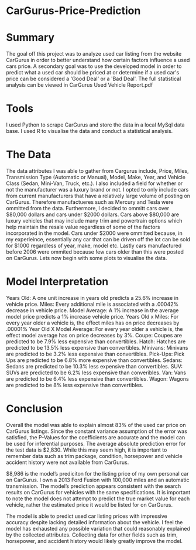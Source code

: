 # CarGurus-Price-Prediction

# Summary
The goal off this project was to analyze used car listing from the website CarGurus in order to better understand 
how certain factors influence a used cars price. A secondary goal was to use the developed model in order to predict
what a used car should be priced at or determine if a used car's price can be considered a 'Good Deal' or a 'Bad Deal'.
The full statistical analysis can be viewed in CarGurus Used Vehicle Report.pdf

# Tools
I used Python to scrape CarGurus and store the data in a local MySql data base.  I used R to visualise the data and 
conduct a statistical analysis.

# The Data
The data attributes I was able to gather from Cargurus include, Price, Miles, Transmission Type (Automatic or Manual),
Model, Make, Year, and Vehicle Class (Sedan, Mini-Van, Truck, etc.). I also included a field for whether or not the
manufacturer was a luxury brand or not.  I opted to only include cars from current manufacturers that have a relatively
large volume of posting on CarGurus.  Therefore manufactueres such as Mercury and Tesla were ommitted from the data.
Furthermore, I decided to ommitt cars over $80,000 dollars and cars under $2000 dollars.  Cars above $80,000 are luxury
vehicles that may include many trim and powertrain options which help maintain the resale value regardless of some of
the factors incorporated in the model.  Cars under $2000 were ommitted because, in my experieince, essentially any car
that can be driven off the lot can be sold for $1000 regardless of year, make, model etc. Lastly cars manufactured 
before 2006 were ommited because few cars older than this were posted on CarGurus. Lets now begin with some plots to 
visualise the data.



# Model Interpretation
Years Old: A one unit increase in years old predicts a 25.6% increase in vehicle price.
Miles: Every additional mile is associated with a .00042% decrease in vehicle price.
Model Average: A 1% increase in the average model price predicts a 1% increase vehicle price.
Years Old x Miles: For every year older a vehicle is, the effect miles has on price decreases by .00001%
Year Old X Model Average: For every year older a vehicle is, the effect model average has on price
decreases by 3%.
Coupe: Coupes are predicted to be 7.9% less expensive than convertibles.
Hatch: Hatches are predicted to be 13.5% less expensive than convertibles.
Minivans: Minivans are predicted to be 3.2% less expensive than convertibles.
Pick-Ups: Pick Ups are predicted to be 6.8% more expensive than convertibles.
Sedans: Sedans are predicted to be 10.3% less expensive than convertibles.
SUV: SUVs are predicted to be 6.2% less expensive than converibles.
Van: Vans are predicted to be 6.4% less expensive than convertibles.
Wagon: Wagons are predicted to be 8% less expensive than convertibles.


# Conclusion
Overall the model was able to explain almost 83% of the used car price on CarGurus listings. Since
the constant variance assumption of the error was satisfied, the P-Values for the coefficients are
accurate and the model can be used for inferential purposes. The average absolute prediction error
for the test data is $2,830. While this may seem high, it is important to remember data such as trim
package, condition, horsepower and vehicle accident history were not available from CarGurus.

$8,986 is the model’s prediciton for the listing price of my own personal car on CarGurus. I own a
2013 Ford Fusion with 100,000 miles and an automatic transmission. The model’s prediction appears
consistent with the search results on CarGurus for vehicles with the same specifications. It is
important to note the model does not attempt to predict the true market value for each vehicle,
rather the estimated price it would be listed for on CarGurus.

The model is able to predict used car listing prices with impressive accuracy despite lacking detailed
information about the vehicle. I feel the model has exhausted any possible variation that could
reasonably explained by the collected attributes. Collecting data for other fields such as trim,
horsepower, and accident history would likely greatly improve the model.
